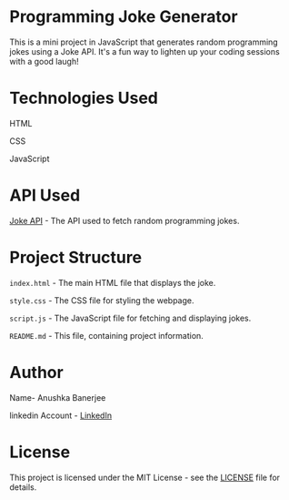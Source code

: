 # Programming Joke Generator

This is a mini project in JavaScript that generates random programming jokes using a Joke API. It's a fun way to lighten up your coding sessions with a good laugh!

# Technologies Used

HTML

CSS

JavaScript

# API Used

[Joke API](https://sv443.net/jokeapi/v2/) - The API used to fetch random programming jokes.

# Project Structure

`index.html` - The main HTML file that displays the joke.

`style.css` - The CSS file for styling the webpage.

`script.js` - The JavaScript file for fetching and displaying jokes.

`README.md` - This file, containing project information.

# Author

Name- Anushka Banerjee 

linkedin Account - [LinkedIn](https://www.linkedin.com/in/anushka-banerjee-73bb52253/)

# License

This project is licensed under the MIT License - see the [LICENSE](https://opensource.org/license/mit/) file for details.


